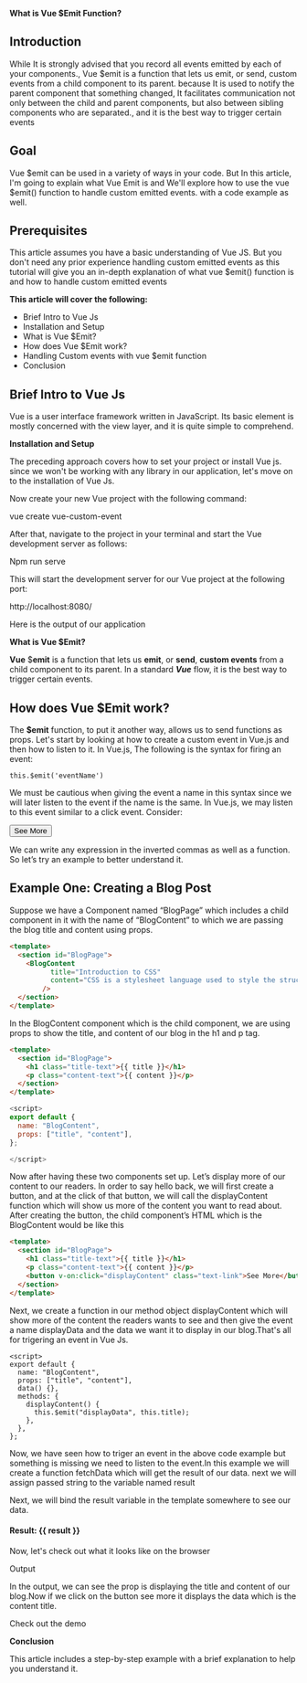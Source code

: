  

**What is Vue $Emit Function?**

## Introduction

While It is strongly advised that you record all events emitted by each of your components., Vue $emit is a function that lets us emit, or send, custom events from a child component to its parent. because It is used to notify the parent component that something changed, It facilitates communication not only between the child and parent components, but also between sibling components who are separated., and it is the best way to trigger certain events

## Goal

Vue $emit can be used in a variety of ways in your code. But In this article, I'm going to explain what Vue Emit is and We'll explore how to use the vue $emit() function to handle custom emitted events. with a code example as well.

## Prerequisites

This article assumes you have a basic understanding of Vue JS. But you don't need any prior experience handling custom emitted events as this tutorial will give you an in-depth explanation of what  vue $emit() function is and how to handle custom emitted events 

**This article will cover the following:**

* Brief Intro to Vue Js
* Installation and Setup
* What is Vue $Emit?
* How does Vue $Emit work?
* Handling Custom events with vue $emit function
* Conclusion

## Brief Intro to Vue Js

Vue is a user interface framework written in JavaScript. Its basic element is mostly concerned with the view layer, and it is quite simple to comprehend. 

**Installation and Setup**

The preceding approach covers how to set your project or install Vue js. since we won't be working with any library in our application, let's move on to the installation of Vue Js.

Now create your new Vue project with the following command:

vue create vue-custom-event

After that, navigate to the project in your terminal and start the Vue development server as follows:

Npm run serve

This will start the development server for our Vue project at the following port:

http://localhost:8080/

Here is the output of our application

**What is Vue $Emit?**

**Vue** $**emit** is a function that lets us **emit**, or **send**, **custom events** from a child component to its parent. In a standard ***Vue*** flow,  it is the best way to trigger certain events.

## How does Vue $Emit work?

The **$emit** function, to put it another way, allows us to send functions as props. Let's start by looking at how to create a custom event in Vue.js and then how to listen to it. In Vue.js, The following is the syntax for firing an event:

```
this.$emit('eventName')

```
We must be cautious when giving the event a name in this syntax since we will later listen to the event if the name is the same. In Vue.js, we may listen to this event similar to a click event. Consider:

 <button v-on:click="displayContent">See More</button>

 We can write any expression in the inverted commas as well as a function. So let’s try an example to better understand it.

## Example One: Creating a Blog Post

Suppose we have a Component named “BlogPage” which includes a child component in it with the name of “BlogContent” to which we are passing the blog title and content using props.
```HTML
<template>
  <section id="BlogPage">
    <BlogContent
          title="Introduction to CSS"
          content="CSS is a stylesheet language used to style the structure of our document"
        />
  </section>
</template>
```

In the BlogContent component which is the child component, we are using props to show the title, and content of our blog in the  h1 and p tag.

```HTML
<template>
  <section id="BlogPage">
    <h1 class="title-text">{{ title }}</h1>
    <p class="content-text">{{ content }}</p>
  </section>
</template>
```

```JAVASCRIPT
<script>
export default {
  name: "BlogContent",
  props: ["title", "content"],
};

</script>
```


Now after having these two components set up. Let’s display more of our content to our readers. In order to say hello back, we will first create a button, and at the click of that button, we will call the displayContent function which will show us more of the content you want to read about. After creating the button, the child component’s HTML which is the BlogContent would be like this

```HTML
<template>
  <section id="BlogPage">
    <h1 class="title-text">{{ title }}</h1>
    <p class="content-text">{{ content }}</p>
    <button v-on:click="displayContent" class="text-link">See More</button>
  </section>
</template>
```
Next, we create a function in our method object displayContent which will show more of the content the readers wants to see and then give the event a name displayData and the data we want it to display in our blog.That's all for trigering an event in Vue Js.


```JS
<script>
export default {
  name: "BlogContent",
  props: ["title", "content"],
  data() {},
  methods: {
    displayContent() {
      this.$emit("displayData", this.title);
    },
  },
};
```
Now, we have seen how to triger an event in the above code example but something  is missing we need to listen to the event.In this example we will create a function fetchData which will get the result of our data. next we will assign passed string to the variable named result

<script>
export default {
  name: "BlogPage",
  components: {
    BlogContent,
  },
  data: () => ({
    result: '',
  }),
  methods: {
    fetchData(data) {
      this.result = data;
    },
  },
};
</script>

Next, we will bind the result variable in the template somewhere to see our data.

<h4 class="result-text">Result: {{ result }}</h4>

Now, let's check out what it looks like on the browser

Output



In the output, we can see the prop is displaying the title and content of our blog.Now if we click on the button see more it displays the data which is the content title.

Check out the demo

**Conclusion**

This article includes a step-by-step example with a brief explanation to help you understand it.